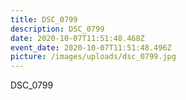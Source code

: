 ```yaml
---
title: DSC_0799
description: DSC_0799
date: 2020-10-07T11:51:48.468Z
event_date: 2020-10-07T11:51:48.496Z
picture: /images/uploads/dsc_0799.jpg
---
```

DSC_0799